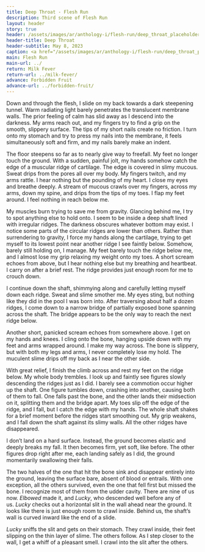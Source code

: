 ```yaml
---
title: Deep Throat - Flesh Run
description: Third scene of Flesh Run
layout: header
story: true
header: /assets/images/ar/anthology-i/flesh-run/deep_throat_placeholder_blur.jpg
header-title: Deep Throat
header-subtitle: May 8, 2023
caption: <a href="/assets/images/ar/anthology-i/flesh-run/deep_throat_placeholder.jpg" target="_blank">AI placeholder artwork</a> generated above using <a href="https://creator.nightcafe.studio/creation/UsIEwwLkld5GY198R04z" target="_blank">SD 1.5</a> — <a href="https://creativecommons.org/publicdomain/zero/1.0/" target="_blank">CC0 1.0</a>
main: Flesh Run
main-url: ../
return: Milk Fever
return-url: ../milk-fever/
advance: Forbidden Fruit
advance-url: ../forbidden-fruit/
---
```


Down and through the flesh, I slide on my back towards a dark steepening tunnel. Warm radiating light barely penetrates the translucent membrane walls. The prior feeling of calm has slid away as I descend into the darkness. My arms reach out, and my fingers try to find a grip on the smooth, slippery surface. The tips of my short nails create no friction. I turn onto my stomach and try to press my nails into the membrane, it feels simultaneously soft and firm, and my nails barely make an indent.

The floor steepens so far as to nearly give way to freefall. My feet no longer touch the ground. With a sudden, painful jolt, my hands somehow catch the edge of a muscular ridge of cartilage. The edge is covered in slimy mucous. Sweat drips from the pores all over my body. My fingers twitch, and my arms rattle. I hear nothing but the pounding of my heart. I close my eyes and breathe deeply. A stream of mucous crawls over my fingers, across my arms, down my spine, and drips from the tips of my toes. I flap my feet around. I feel nothing in reach below me.

My muscles burn trying to save me from gravity. Glancing behind me, I try to spot anything else to hold onto. I seem to be inside a deep shaft lined with irregular ridges. The darkness obscures whatever bottom may exist. I notice some parts of the circular ridges are lower than others. Rather than surrendering to gravity, I force my hands along the cartilage, trying to get myself to its lowest point near another ridge I see faintly below. Somehow, barely still holding on, I manage. My feet barely touch the ridge below me, and I almost lose my grip relaxing my weight onto my toes. A short scream echoes from above, but I hear nothing else but my breathing and heartbeat. I carry on after a brief rest. The ridge provides just enough room for me to crouch down.

I continue down the shaft, shimmying along and carefully letting myself down each ridge. Sweat and slime smother me. My eyes sting, but nothing like they did in the pool I was born into. After traversing about half a dozen ridges, I come down to a narrow bridge of partially exposed bone spanning across the shaft. The bridge appears to be the only way to reach the next ridge below.

Another short, panicked scream echoes from somewhere above. I get on my hands and knees. I cling onto the bone, hanging upside down with my feet and arms wrapped around. I make my way across. The bone is slippery, but with both my legs and arms, I never completely lose my hold. The muculent slime drips off my back as I near the other side.

With great relief, I finish the climb across and rest my feet on the ridge below. My whole body trembles. I look up and faintly see figures slowly descending the ridges just as I did. I barely see a commotion occur higher up the shaft. One figure tumbles down, crashing into another, causing both of them to fall. One falls past the bone, and the other lands their midsection on it, splitting them and the bridge apart. My toes slip off the edge of the ridge, and I fall, but I catch the edge with my hands. The whole shaft shakes for a brief moment before the ridges start smoothing out. My grip weakens, and I fall down the shaft against its slimy walls. All the other ridges have disappeared.

I don’t land on a hard surface. Instead, the ground becomes elastic and deeply breaks my fall. It then becomes firm, yet soft, like before. The other figures drop right after me, each landing safely as I did, the ground momentarily swallowing their falls.

The two halves of the one that hit the bone sink and disappear entirely into the ground, leaving the surface bare, absent of blood or entrails. With one exception, all the others survived, even the one that fell first but missed the bone. I recognize most of them from the udder cavity. There are nine of us now. *Elbowed* made it, and *Lucky*, who descended well before any of us. *Lucky* checks out a horizontal slit in the wall ahead near the ground. It looks like there is just enough room to crawl inside. Behind us, the shaft’s wall is curved inward like the end of a slide.

*Lucky* sniffs the slit and gets on their stomach. They crawl inside, their feet slipping on the thin layer of slime. The others follow. As I step closer to the wall, I get a whiff of a pleasant smell. I crawl into the slit after the others.